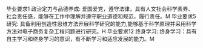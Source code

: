 毕业要求1 政治定力与品德养成: 爱国爱党，遵守法律，具有人文社会科学素养、社会责任感，能够在工作中理解并遵守职业道德和规范，履行责任。M
毕业要求5 研究: 具备利用创造性思维方法开展科学研究的能力,能够基于科学原理并采用科学方法对电子商务复杂工程问题进行研究。H
毕业要求12 终身学习: 终身学习：具有自主学习和终身学习的意识，有不断学习和适应发展的能力。M